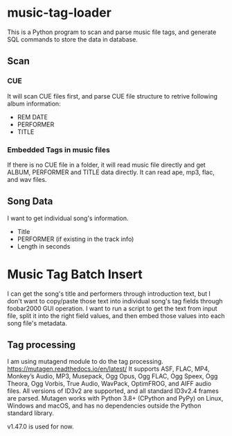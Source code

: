 # music-tag-loader

This is a Python program to scan and parse music file tags, and generate SQL commands to store the data in database.

## Scan

### CUE
It will scan CUE files first, and parse CUE file structure to retrive following album information:
- REM DATE 
- PERFORMER
- TITLE

### Embedded Tags in music files
If there is no CUE file in a folder, it will read music file directly and get ALBUM, PERFORMER and TITLE data directly.
It can read ape, mp3, flac, and wav files.

## Song Data

I want to get individual song's information.
- Title
- PERFORMER (if existing in the track info)
- Length in seconds

# Music Tag Batch Insert

I can get the song's title and performers through introduction text, but I don't want to copy/paste those text into individual song's tag fields through foobar2000 GUI operation. I want to run a script to get the text from input file, split it into the right field values, and then embed those values into each song file's metadata.

## Tag processing
I am using mutagend module to do the tag processing. https://mutagen.readthedocs.io/en/latest/
It supports ASF, FLAC, MP4, Monkey’s Audio, MP3, Musepack, Ogg Opus, Ogg FLAC, Ogg Speex, Ogg Theora, Ogg Vorbis, True Audio, WavPack, OptimFROG, and AIFF audio files. All versions of ID3v2 are supported, and all standard ID3v2.4 frames are parsed. Mutagen works with Python 3.8+ (CPython and PyPy) on Linux, Windows and macOS, and has no dependencies outside the Python standard library. 

v1.47.0 is used for now.